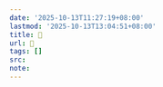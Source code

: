 ```yaml
---
date: '2025-10-13T11:27:19+08:00'
lastmod: '2025-10-13T13:04:51+08:00'
title: 󰖼
url: 󰖼
tags: []
src:
note:
---
```

